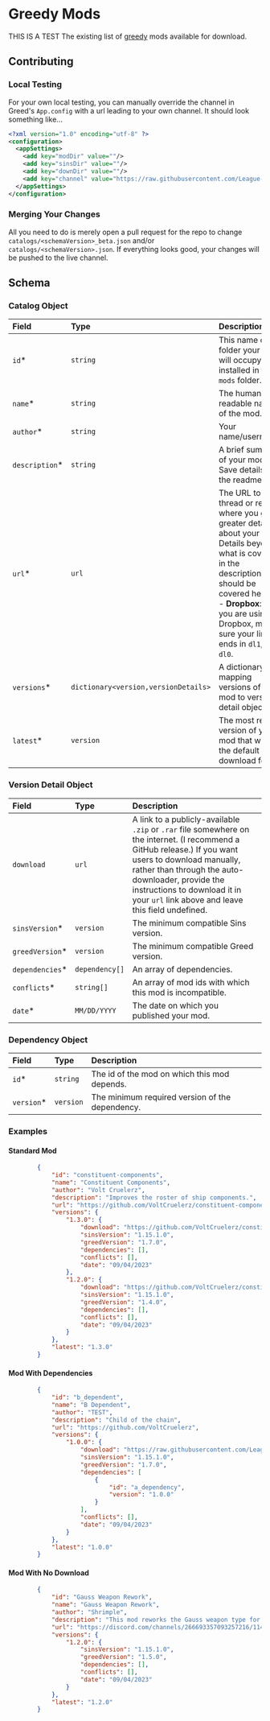 # Greedy Mods
THIS IS A TEST
The existing list of [greedy](https://github.com/VoltCruelerz/Greed) mods available for download.

## Contributing

### Local Testing

For your own local testing, you can manually override the channel in Greed's `App.config` with a url leading to your own channel. It should look something like...

```xml
<?xml version="1.0" encoding="utf-8" ?>
<configuration>
  <appSettings>
    <add key="modDir" value=""/>
    <add key="sinsDir" value=""/>
    <add key="downDir" value=""/>
    <add key="channel" value="https://raw.githubusercontent.com/League-of-Greedy-Modders/Greedy-Mods/main/catalogs/1.0.0_alpha.json"/>
  </appSettings>
</configuration>
```

### Merging Your Changes

All you need to do is merely open a pull request for the repo to change `catalogs/<schemaVersion>_beta.json` and/or `catalogs/<schemaVersion>.json`. If everything looks good, your changes will be pushed to the live channel.

## Schema

### Catalog Object

| Field | Type | Description |
|:------|:-----|:------------|
| `id`* | `string` | This name of the folder your mod will occupy once installed in the `mods` folder. |
| `name`* | `string` | The human-readable name of the mod. |
| `author`* | `string` | Your name/username. |
| `description`* | `string` | A brief summary of your mod. Save details for the readme. |
| `url`* | `url` | The URL to your thread or repo where you give greater details about your mod. Details beyond what is covered in the description should be covered here.<br>- **Dropbox**: If you are using Dropbox, make sure your link ends in `dl1`, not `dl0`. |
| `versions`* | `dictionary<version,versionDetails>` | A dictionary mapping versions of your mod to version detail objects. |
| `latest`* | `version` | The most recent version of your mod that will be the default download for it. |


### Version Detail Object

| Field | Type | Description |
|:------|:-----|:------------|
| `download` | `url` | A link to a publicly-available `.zip` or `.rar` file somewhere on the internet. (I recommend a GitHub release.) If you want users to download manually, rather than through the auto-downloader, provide the instructions to download it in your `url` link above and leave this field undefined. |
| `sinsVersion`* | `version` | The minimum compatible Sins version. |
| `greedVersion`* | `version` | The minimum compatible Greed version. |
| `dependencies`* | `dependency[]` | An array of dependencies. |
| `conflicts`* | `string[]` | An array of mod ids with which this mod is incompatible. |
| `date`* | `MM/DD/YYYY` | The date on which you published your mod. |

### Dependency Object

| Field | Type | Description |
|:------|:-----|:------------|
| `id`* | `string` | The id of the mod on which this mod depends. |
| `version`* | `version` | The minimum required version of the dependency. |

### Examples

#### Standard Mod

```json
        {
            "id": "constituent-components",
            "name": "Constituent Components",
            "author": "Volt Cruelerz",
            "description": "Improves the roster of ship components.",
            "url": "https://github.com/VoltCruelerz/constituent-components",
            "versions": {
                "1.3.0": {
                    "download": "https://github.com/VoltCruelerz/constituent-components/archive/refs/tags/1.3.0.zip",
                    "sinsVersion": "1.15.1.0",
                    "greedVersion": "1.7.0",
                    "dependencies": [],
                    "conflicts": [],
                    "date": "09/04/2023"
                },
                "1.2.0": {
                    "download": "https://github.com/VoltCruelerz/constituent-components/archive/refs/tags/1.3.0.zip",
                    "sinsVersion": "1.15.1.0",
                    "greedVersion": "1.4.0",
                    "dependencies": [],
                    "conflicts": [],
                    "date": "09/04/2023"
                }
            },
            "latest": "1.3.0"
        }
```

#### Mod With Dependencies

```json
        {
            "id": "b_dependent",
            "name": "B Dependent",
            "author": "TEST",
            "description": "Child of the chain",
            "url": "https://github.com/VoltCruelerz",
            "versions": {
                "1.0.0": {
                    "download": "https://raw.githubusercontent.com/League-of-Greedy-Modders/Greedy-Mods/main/beta/b_dependent.zip",
                    "sinsVersion": "1.15.1.0",
                    "greedVersion": "1.7.0",
                    "dependencies": [
                        {
                            "id": "a_dependency",
                            "version": "1.0.0"
                        }
                    ],
                    "conflicts": [],
                    "date": "09/04/2023"
                }
            },
            "latest": "1.0.0"
        }
```

#### Mod With No Download

```json
        {
            "id": "Gauss Weapon Rework",
            "name": "Gauss Weapon Rework",
            "author": "Shrimple",
            "description": "This mod reworks the Gauss weapon type for the TEC Loyalists and TEC Rebels.",
            "url": "https://discord.com/channels/266693357093257216/1148026045124059247",
            "versions": {
                "1.2.0": {
                    "sinsVersion": "1.15.1.0",
                    "greedVersion": "1.5.0",
                    "dependencies": [],
                    "conflicts": [],
                    "date": "09/04/2023"
                }
            },
            "latest": "1.2.0"
        }
```
